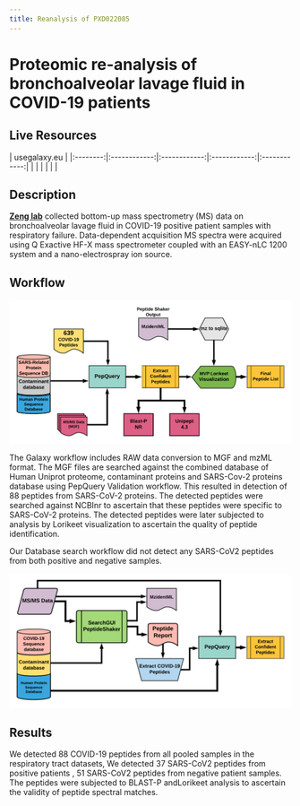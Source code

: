 ```yaml
---
title: Reanalysis of PXD022085
---
```


# Proteomic re-analysis of bronchoalveolar lavage fluid in COVID-19 patients

## Live Resources

| usegalaxy.eu |
|:--------:|:------------:|:------------:|:------------:|:------------:|
| <FlatShield label="Input data" message="view" href="https://usegalaxy.eu/u/pratikjagtap/h/pxd019119inputcovid19pqlk " alt="Raw data" /> |
| <FlatShield label="PXD022085 history" message="view" href="https://usegalaxy.eu/u/pratikjagtap/h/pxd019119searchcovid19pqlk-09032020" alt="Galaxy history" /> |
| <FlatShield label="workflow" message="run" href="https://usegalaxy.eu/u/pratikjagtap/w/imported-imported-pxd019119-workflow-for-pq-and-lk-08202020" /> |


## Description

**[Zeng lab](https://www.iprox.org/page/subproject.html?id=IPX0002429001)** collected bottom-up mass spectrometry (MS) data on bronchoalveolar lavage fluid in COVID-19 positive patient samples with respiratory failure. 
Data-dependent acquisition MS spectra were acquired using Q Exactive HF-X mass spectrometer coupled with an EASY-nLC 1200 system and a nano-electrospray ion source. 


## Workflow

![](./../img/wfVal.png)

The Galaxy workflow includes RAW data conversion to MGF and mzML format. The MGF files are searched against the combined database of 
Human Uniprot proteome, contaminant proteins and SARS-Cov-2 proteins database using PepQuery Validation workflow. This resulted in detection of 88 peptides from SARS-CoV-2 proteins. The detected peptides were searched against NCBInr to ascertain that these peptides were specific to SARS-CoV-2 proteins. 
The detected peptides were later subjected to analysis by Lorikeet visualization to ascertain the quality of peptide identification. 

Our Database search workflow did not detect any SARS-CoV2 peptides from both positive and negative samples.

![](./../img/wfDB.png)

## Results

We detected 88 COVID-19 peptides from all pooled samples in the respiratory tract datasets, We detected 37 SARS-CoV2 peptides from positive patients , 51 SARS-CoV2 peptides from negative patient samples. The peptides were subjected to BLAST-P andLorikeet analysis to ascertain the validity of peptide spectral matches.

